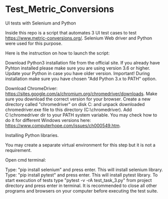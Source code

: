 # Test_Metric_Conversions
UI tests with Selenium and Python

Inside this repo is a script that automates 3 UI test cases to test https://www.metric-conversions.org/. Selenium Web driver and Python were used for this purpose.

Here is the instruction on how to launch the script:

Download Python3 installation file from the official site. If you already have Pyhton installed please make sure you are using version 3.6 or higher. Update your Python in case you have older version. Important! During installation make sure you have chosen "Add Python 3.x to PATH" option.

Download ChromeDriver: https://sites.google.com/a/chromium.org/chromedriver/downloads. Make sure you download the correct version for your browser. Create a new directory called "chromedriver" on disk C: and unpack downloaded chromedriver.exe file to this directory (C:\chromedriver). Add C:\chromedriver dir to your PATH system variable. You may check how to do it for different Windows versions here: https://www.computerhope.com/issues/ch000549.htm.

Installing Python libraries.

You may create a separate virtual environment for this step but it is not a requirement.

Open cmd terminal:

Type: "pip install selenium" and press enter. This will install selenium library.
Type: "pip install pytest" and press enter. This will install pytest library.
To start execution of tests type "pytest -v -rA test_task_3.py" from project directory and press enter in terminal. It is recommended to close all other programs and browsers on your computer before executing the test suite.

